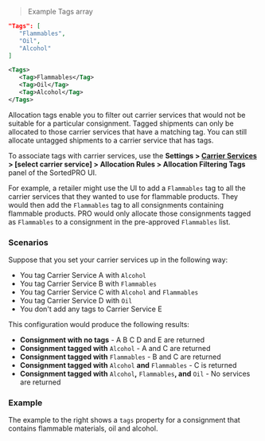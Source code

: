 > Example Tags array

```json
"Tags": [
   "Flammables",
   "Oil",
   "Alcohol"
]
```

```xml
<Tags>
   <Tag>Flammables</Tag>
   <Tag>Oil</Tag>
   <Tag>Alcohol</Tag>
</Tags>
```

Allocation tags enable you to filter out carrier services that would not be suitable for a particular consignment. Tagged shipments can only be allocated to those carrier services that have a matching tag. You can still allocate untagged shipments to a carrier service that has tags.

To associate tags with carrier services, use the **Settings > [Carrier Services](https://www.electioapp.com/Configuration/carrierservices/) > [select carrier service] > Allocation Rules > Allocation Filtering Tags** panel of the SortedPRO UI.

For example, a retailer might use the UI to add a `Flammables` tag to all the carrier services that they wanted to use for flammable products. They would then add the `Flammables` tag to all consignments containing flammable products. PRO would only allocate those consignments tagged as `Flammables` to a consignment in the pre-approved `Flammables` list.

### Scenarios

Suppose that you set your carrier services up in the following way:

* You tag Carrier Service A with `Alcohol`
* You tag Carrier Service B with `Flammables`
* You tag Carrier Service C with `Alcohol` and `Flammables`
* You tag Carrier Service D with `Oil`
* You don't add any tags to Carrier Service E

This configuration would produce the following results:

* **Consignment with no tags** - A B C D and E are returned
* **Consignment tagged with** `Alcohol` - A and C are returned
* **Consignment tagged with** `Flammables` - B and C are returned
* **Consignment tagged with** `Alcohol` **and** `Flammables` - C is returned
* **Consignment tagged with** `Alcohol`**,** `Flammables`**, and** `Oil` - No services are returned


### Example

The example to the right shows a `tags` property for a consignment that contains flammable materials, oil and alcohol.